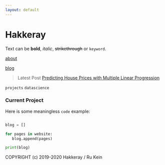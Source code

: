 ```yaml
---
layout: default
---
```


# Hakkeray




Text can be **bold**, _italic_, ~~strikethrough~~ or `keyword`.

[about](./about.html)

[blog](./blog.html)

> Latest Post
[Predicting House Prices with Multiple Linear Progression](/_posts/2019-11-06-predicting-house-prices.markdown)

`projects` `datascience`



### Current Project


Here is some meaningless `code` example:

```python

blog = []

for pages in website:
   blog.append(pages)

print(blog)   

```





COPYRIGHT (c) 2019-2020 Hakkeray / Ru Kein
